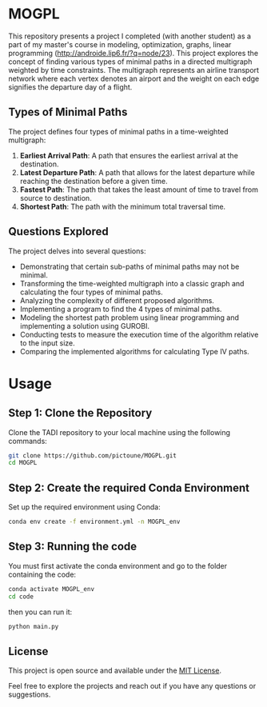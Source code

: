 # MOGPL
This repository presents a project I completed (with another student) as a part of my master's course in modeling, optimization, graphs, linear programming (http://androide.lip6.fr/?q=node/23). This project explores the concept of finding various types of minimal paths in a directed multigraph weighted by time constraints. The multigraph represents an airline transport network where each vertex denotes an airport and the weight on each edge signifies the departure day of a flight.

## Types of Minimal Paths
The project defines four types of minimal paths in a time-weighted multigraph:
1. **Earliest Arrival Path**: A path that ensures the earliest arrival at the destination.
2. **Latest Departure Path**: A path that allows for the latest departure while reaching the destination before a given time.
3. **Fastest Path**: The path that takes the least amount of time to travel from source to destination.
4. **Shortest Path**: The path with the minimum total traversal time.

## Questions Explored
The project delves into several questions:
- Demonstrating that certain sub-paths of minimal paths may not be minimal.
- Transforming the time-weighted multigraph into a classic graph and calculating the four types of minimal paths.
- Analyzing the complexity of different proposed algorithms.
- Implementing a program to find the 4 types of minimal paths.
- Modeling the shortest path problem using linear programming and implementing a solution using GUROBI.
- Conducting tests to measure the execution time of the algorithm relative to the input size.
- Comparing the implemented algorithms for calculating Type IV paths.

# Usage 
## Step 1: Clone the Repository
Clone the TADI repository to your local machine using the following commands:
```bash
git clone https://github.com/pictoune/MOGPL.git
cd MOGPL
```
## Step 2: Create the required Conda Environment
Set up the required environment using Conda:
  ```bash
  conda env create -f environment.yml -n MOGPL_env
  ```
## Step 3: Running the code
You must first activate the conda environment and go to the folder containing the code: 
  ```bash
  conda activate MOGPL_env
  cd code
  ```
  then you can run it:
  ```bash
  python main.py
  ```

## License
This project is open source and available under the [MIT License](LICENSE).

Feel free to explore the projects and reach out if you have any questions or suggestions.

